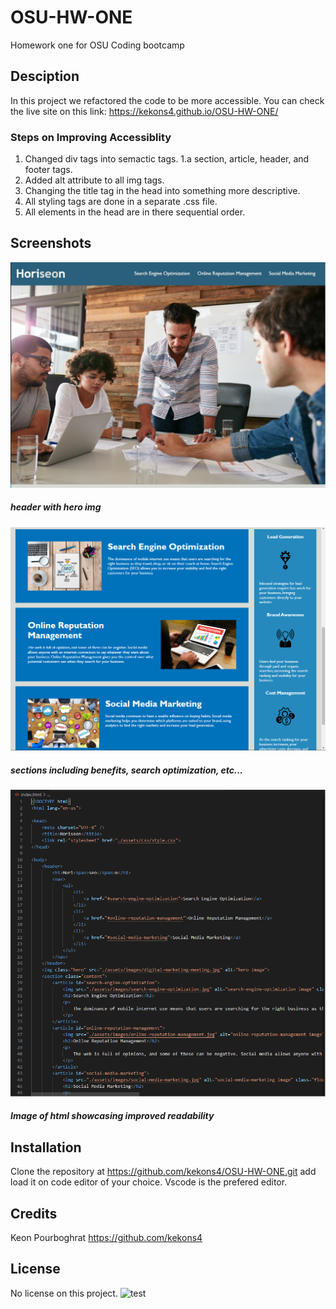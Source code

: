 # OSU-HW-ONE
Homework one for OSU Coding bootcamp

## Desciption
In this project we refactored the code to be more accessible.
You can check the live site on this link: https://kekons4.github.io/OSU-HW-ONE/

### Steps on Improving Accessiblity
1. Changed div tags into semactic tags.
 1.a section, article, header, and footer tags.
2. Added alt attribute to all img tags.
3. Changing the title tag in the head into something more descriptive.
4. All styling tags are done in a separate .css file.
5. All elements in the head are in there sequential order.

## Screenshots
![screenshot one](/assets/images/screenshot-one.jpg)
##### header with hero img

![screenshot two](/assets/images/screenshot-two.jpg)
##### sections including benefits, search optimization, etc...

![screenshot three](/assets/images/screenshot-three.jpg)
##### Image of html showcasing improved readability


## Installation
Clone the repository at https://github.com/kekons4/OSU-HW-ONE.git add load it on
code editor of your choice. Vscode is the prefered editor.

## Credits
Keon Pourboghrat https://github.com/kekons4

## License
No license on this project.
![test](https://img.shields.io/apm/l/test)
